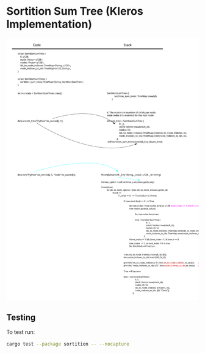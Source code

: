 # Sortition Sum Tree (Kleros Implementation)

![Map](kleros_sortition.svg)

## Testing
To test run:
```bash
cargo test --package sortition -- --nocapture
```
